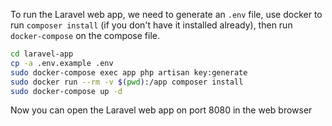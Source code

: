 To run the Laravel web app, we need to generate an `.env` file, use docker to run `composer install` (if you don't have it installed already), then run `docker-compose` on the compose file.

```bash
cd laravel-app
cp -a .env.example .env
sudo docker-compose exec app php artisan key:generate
sudo docker run --rm -v $(pwd):/app composer install
sudo docker-compose up -d
```

Now you can open the Laravel web app on port 8080 in the web browser